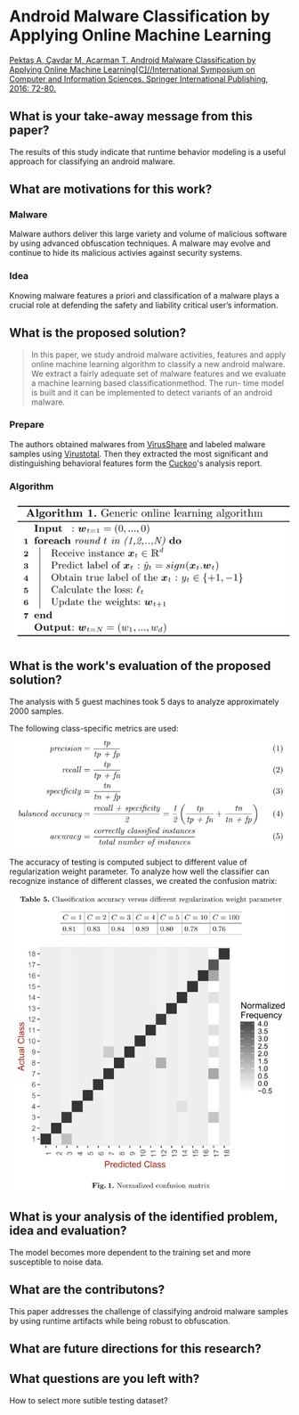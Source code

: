 # Android Malware Classification by Applying Online Machine Learning

[Pektaş A, Çavdar M, Acarman T. Android Malware Classification by Applying Online Machine Learning[C]//International Symposium on Computer and Information Sciences. Springer International Publishing, 2016: 72-80.](https://link.springer.com/chapter/10.1007/978-3-319-47217-1_8/fulltext.html)

## What is your take-away message from this paper?
The results of this study indicate that runtime behavior modeling is a useful approach for classifying an android malware.

## What are motivations for this work?
### Malware
Malware authors deliver this large variety and volume of malicious software by using advanced obfuscation techniques. A malware may evolve and continue to hide its malicious activies against security systems.

### Idea
Knowing malware features a priori and classification of a malware plays a crucial role at defending the safety and liability critical user’s information.

## What is the proposed solution?
> In this paper, we study android malware activities, features and apply online machine learning algorithm to classify a new android malware. We extract a fairly adequate set of malware features and we evaluate a machine learning based classificationmethod. The run- time model is built and it can be implemented to detect variants of an android malware.

### Prepare
The authors obtained malwares from [VirusShare](https://virusshare.com/) and labeled malware samples using [Virustotal](https://virustotal.com/). Then they extracted the most significant and distinguishing behavioral features form the [Cuckoo](https://www.cuckoosandbox.org/)'s analysis report.

### Algorithm

![](1.png)

## What is the work's evaluation of the proposed solution?
The analysis with 5 guest machines took 5 days to analyze approximately 2000 samples.

The following class-specific metrics are used:

![](2.png)

The accuracy of testing is computed subject to different value of regularization weight parameter. To analyze how well the classifier can recognize instance of different classes,
we created the confusion matrix:

![](3.png)

## What is your analysis of the identified problem, idea and evaluation?
The model becomes more dependent to the training set and more susceptible to noise data.

## What are the contributons?
This paper addresses the challenge of classifying android malware samples by using runtime artifacts while being robust to obfuscation.

## What are future directions for this research?
## What questions are you left with?
How to select more sutible testing dataset?
